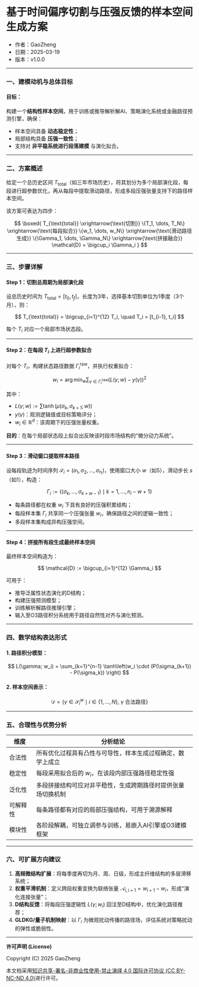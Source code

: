 # **基于时间偏序切割与压强反馈的样本空间生成方案**

- 作者：GaoZheng
- 日期：2025-03-19
- 版本：v1.0.0

---

### 一、建模动机与总体目标

#### 目标：

构建一个**结构性样本空间**，用于训练或推导解析解AI、策略演化系统或金融路径预测引擎，确保：

* 样本空间具备 **动态稳定性**；
* 局部结构具备 **压强一致性**；
* 支持对 **非平稳系统进行段落建模** 与演化拟合。

---

### 二、方案概述

给定一个总历史区间 $T_{\text{total}}$（如三年市场历史），将其划分为多个局部演化段，每段进行超参数优化，再从每段中提取滑动路径，形成多段压强张量支持下的路径样本空间。

该方案可表达为四步：

$$
\boxed{
T_{\text{total}} \xrightarrow{\text{切割}} \{T_1, \dots, T_N\}
\xrightarrow{\text{每段拟合}} \{w_1, \dots, w_N\}
\xrightarrow{\text{滑动路径生成}} \{\Gamma_1, \dots, \Gamma_N\}
\xrightarrow{\text{拼接融合}} \mathcal{D} = \bigcup_i \Gamma_i
}
$$

---

### 三、步骤详解

#### Step 1：**切割总周期为局部演化段**

设总历史时间为 $T_{\text{total}} = [t_0, t_f]$，长度为3年，选择基本切割单位为1季度（3个月），则：

$$
T_{\text{total}} = \bigcup_{i=1}^{12} T_i, \quad T_i = [t_{i-1}, t_i]
$$

每个 $T_i$ 对应一个局部市场状态段。

---

#### Step 2：**在每段 $T_i$ 上进行超参数拟合**

对每个 $T_i$，构建状态路径数据 $\Gamma^{\text{raw}}_i$，并执行权重拟合：

$$
w_i = \arg\min_{w} \sum_{\gamma \in \Gamma^{\text{raw}}_i} \left( L(\gamma; w) - y(\gamma) \right)^2
$$

其中：

* $L(\gamma; w) := \sum \tanh(\mu(\sigma_k, \sigma_{k+1}; w))$
* $y(\gamma)$：观测逻辑值或目标策略评分；
* $w_i \in \mathbb{R}^d$：该周期下的压强张量权重。

**目的**：在每个局部状态段上拟合出反映该时段市场结构的“微分动力系统”。

---

#### Step 3：**滑动窗口提取样本路径**

设每段轨迹为时间序列 $\mathcal{S}_i = (\sigma_1, \sigma_2, \dots, \sigma_{n_i})$，使用窗口大小 $w$（如5），滑动步长 $s$（如1），构造：

$$
\Gamma_i := \left\{ (\sigma_k, \dots, \sigma_{k+w-1}) \mid k = 1, \dots, n_i - w + 1 \right\}
$$

* 每条路径都在权重 $w_i$ 下具有良好的压强积累结构；
* 每段样本集 $\Gamma_i$ 共享同一个压强张量 $w_i$，确保路径之间的逻辑一致性；
* 多段样本集构成异构压强空间。

---

#### Step 4：**拼接所有段生成最终样本空间**

最终样本空间构造为：

$$
\mathcal{D} := \bigcup_{i=1}^{12} \Gamma_i
$$

可用于：

* 推导泛属性状态演化的D结构；
* 构建压强预测模型；
* 训练解析解路径推理引擎；
* 输入至O3路径积分系统用于路径自然性对齐与演化预测。

---

### 四、数学结构表达形式

#### 1. 路径积分模型：

$$
L(\gamma; w_i) = \sum_{k=1}^{n-1} \tanh\left(w_i \cdot (P(\sigma_{k+1}) - P(\sigma_k)) \right)
$$

#### 2. 样本空间表示：

$$
\mathcal{D} = \left\{ \gamma \in \mathcal{S}_i^w \mid i \in \{1, \dots, N\},\ \gamma \text{ 合法路径} \right\}
$$

---

### 五、合理性与优势分析

| 维度   | 分析结论                           |
| ---- | ------------------------------ |
| 合法性  | 所有优化过程具有凸性与可导性，样本生成过程确定，数学上成立  |
| 稳定性  | 每段采用拟合后的 $w_i$，在该段内部压强路径稳定性强   |
| 泛化性  | 多段拼接结构可应对非平稳性，生成跨期路径时提供张量场切换机制 |
| 可解释性 | 每条路径都有对应的局部压强结构，可用于溯源解释        |
| 模块性  | 各阶段解耦，可独立调参与训练，易嵌入AI引擎或O3建模框架  |

---

### 六、可扩展方向建议

1. **高频微结构扩展**：将每季度再切为月、周、日级，形成主纤维结构的多层滑移系统；
2. **权重平滑机制**：定义跨段权重变换为联络张量 $\mathcal{A}_{i,i+1} = w_{i+1} - w_i$，形成“演化连接张量”；
3. **D结构反馈**：将每段压强逻辑性 $L(\gamma; w_i)$ 回注至D结构中，优化演化路径推荐；
4. **GLDKG/量子机制映射**：以 $\Gamma_i$ 为微观扰动传播的路径场，评估系统对策略扰动的弹性或脆弱性。

---

**许可声明 (License)**

Copyright (C) 2025 GaoZheng 

本文档采用[知识共享-署名-非商业性使用-禁止演绎 4.0 国际许可协议 (CC BY-NC-ND 4.0)](https://creativecommons.org/licenses/by-nc-nd/4.0/deed.zh-Hans)进行许可。
